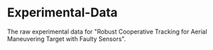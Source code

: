 # Experimental-Data
The raw experimental data for "Robust Cooperative Tracking for Aerial Maneuvering Target with Faulty Sensors".
